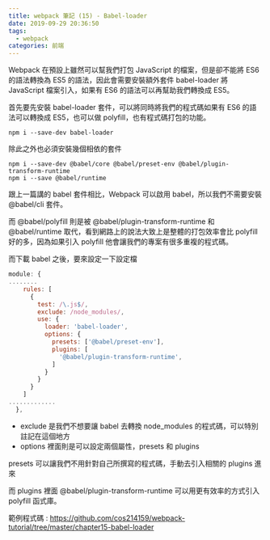 ```yaml
---
title: webpack 筆記 (15) - Babel-loader
date: 2019-09-29 20:36:50
tags: 
  - webpack
categories: 前端
---
```


Webpack 在預設上雖然可以幫我們打包 JavaScript 的檔案，但是卻不能將 ES6 的語法轉換為 ES5 的語法，因此會需要安裝額外套件 babel-loader 將 JavaScript 檔案引入，如果有 ES6 的語法可以再幫助我們轉換成 ES5。

首先要先安裝 babel-loader 套件，可以將同時將我們的程式碼如果有 ES6 的語法可以轉換成 ES5，也可以做 polyfill，也有程式碼打包的功能。

```
npm i --save-dev babel-loader
```

除此之外也必須安裝幾個相依的套件

```
npm i --save-dev @babel/core @babel/preset-env @babel/plugin-transform-runtime
npm i --save @babel/runtime
```

跟上一篇講的 babel 套件相比，Webpack 可以啟用 babel，所以我們不需要安裝 @babel/cli 套件。

而 @babel/polyfill 則是被 @babel/plugin-transform-runtime 和 @babel/runtime 取代，看到網路上的說法大致上是整體的打包效率會比 polyfill 好的多，因為如果引入 polyfill 他會讓我們的專案有很多重複的程式碼。

而下載 babel 之後，要來設定一下設定檔

``` JavaScript
module: {
........
    rules: [
      {
        test: /\.js$/,
        exclude: /node_modules/,
        use: {
          loader: 'babel-loader',
          options: {
            presets: ['@babel/preset-env'],
            plugins: [
              '@babel/plugin-transform-runtime',
            ]
          }
        }
      }
    ]
.............
  },
```

* exclude 是我們不想要讓 babel 去轉換 node_modules 的程式碼，可以特別註記在這個地方
* options 裡面則是可以設定兩個屬性，presets 和 plugins

presets 可以讓我們不用針對自己所撰寫的程式碼，手動去引入相關的 plugins 進來

而 plugins 裡面 @babel/plugin-transform-runtime 可以用更有效率的方式引入 polyfill 函式庫。

範例程式碼 : https://github.com/cos214159/webpack-tutorial/tree/master/chapter15-babel-loader
